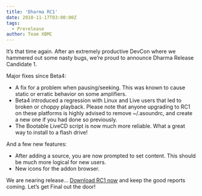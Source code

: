 ```yaml
---
title: 'Dharma RC1'
date: 2010-11-17T03:00:00Z
tags:
  - Prerelease
author: Team XBMC
---
```

It’s that time again. After an extremely productive DevCon where we hammered out some nasty bugs, we’re proud to announce Dharma Release Candidate 1.

 Major fixes since Beta4:

 
 * A fix for a problem when pausing/seeking. This was known to cause static or erratic behavior on some amplifiers.
 * Beta4 introduced a regression with Linux and Live users that led to broken or choppy playback. Please note that anyone upgrading to RC1 on these platforms is highly advised to remove ~/.asoundrc, and create a new one if you had done so previously.
 * The Bootable LiveCD script is now much more reliable. What a great way to install to a flash drive!
 
 And a few new features:

 
 * After adding a source, you are now prompted to set content. This should be much more logical for new users.
 * New icons for the addon browser.
 
 We are nearing release… [Download RC1 now](http://mirrors.xbmc.org/releases/) and keep the good reports coming. Let’s get Final out the door!

 